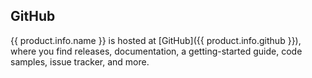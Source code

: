 ## GitHub

{{ product.info.name }} is hosted at [GitHub]({{ product.info.github }}), where you find releases, documentation, a getting-started guide, code samples, issue tracker, and more.